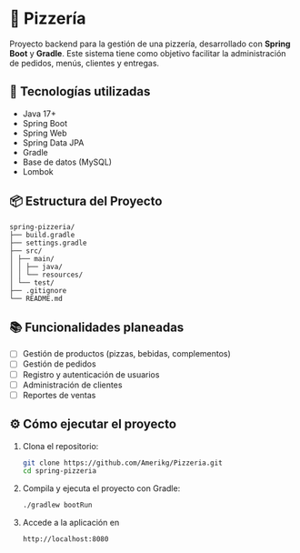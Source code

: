 # 🍕 Pizzería

Proyecto backend para la gestión de una pizzería, desarrollado con **Spring Boot** y **Gradle**. Este sistema tiene como objetivo facilitar la administración de pedidos, menús, clientes y entregas.

## 🚀 Tecnologías utilizadas

- Java 17+
- Spring Boot
- Spring Web
- Spring Data JPA
- Gradle
- Base de datos (MySQL)
- Lombok

## 📦 Estructura del Proyecto
```text
spring-pizzeria/
├── build.gradle
├── settings.gradle
├── src/
│ ├── main/
│ │ ├── java/
│ │ └── resources/
│ └── test/
├── .gitignore
└── README.md
```

## 📚 Funcionalidades planeadas

- [ ] Gestión de productos (pizzas, bebidas, complementos)
- [ ] Gestión de pedidos
- [ ] Registro y autenticación de usuarios
- [ ] Administración de clientes
- [ ] Reportes de ventas

## ⚙️ Cómo ejecutar el proyecto

1. Clona el repositorio:
   ```bash
   git clone https://github.com/Amerikg/Pizzeria.git
   cd spring-pizzeria
   ``` 
2. Compila y ejecuta el proyecto con Gradle:
    ```bash
    ./gradlew bootRun
    ```
3. Accede a la aplicación en 
    ```bash
    http://localhost:8080
    ```